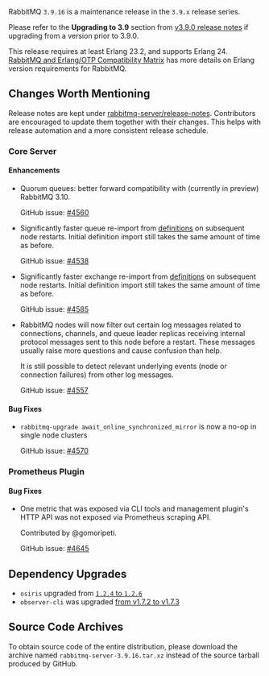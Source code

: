 RabbitMQ `3.9.16` is a maintenance release in the `3.9.x` release series.

Please refer to the **Upgrading to 3.9** section from [v3.9.0 release notes](https://github.com/rabbitmq/rabbitmq-server/releases/tag/v3.9.0) if upgrading from a version prior to 3.9.0.

This release requires at least Erlang 23.2, and supports Erlang 24. [RabbitMQ and Erlang/OTP Compatibility Matrix](https://www.rabbitmq.com/which-erlang.html) has more details on Erlang version requirements for RabbitMQ.


## Changes Worth Mentioning

Release notes are kept under [rabbitmq-server/release-notes](https://github.com/rabbitmq/rabbitmq-server/tree/v3.9.x/release-notes).
Contributors are encouraged to update them together with their changes. This helps with release automation and a more consistent release schedule.

### Core Server

#### Enhancements

 * Quorum queues: better forward compatibility with (currently in preview) RabbitMQ 3.10.

   GitHub issue: [#4560](https://github.com/rabbitmq/rabbitmq-server/pull/4560)

 * Significantly faster queue re-import from [definitions](https://rabbitmq.com/definitions.html)
   on subsequent node restarts. Initial definition import still takes
   the same amount of time as before.

   GitHub issue: [#4538](https://github.com/rabbitmq/rabbitmq-server/pull/4538)

 * Significantly faster exchange re-import from [definitions](https://rabbitmq.com/definitions.html)
   on subsequent node restarts. Initial definition import still takes
   the same amount of time as before.

   GitHub issue: [#4585](https://github.com/rabbitmq/rabbitmq-server/pull/4585)

 * RabbitMQ nodes will now filter out certain log messages related to
   connections, channels, and queue leader replicas receiving internal protocol messages
   sent to this node before a restart. These messages usually raise more questions
   and cause confusion than help.

   It is still possible to detect relevant underlying events (node or connection failures)
   from other log messages.

   GitHub issue: [#4557](https://github.com/rabbitmq/rabbitmq-server/issues/4557)

#### Bug Fixes

 * `rabbitmq-upgrade await_online_synchronized_mirror` is now a no-op in single node
   clusters

   GitHub issue: [#4570](https://github.com/rabbitmq/rabbitmq-server/pull/4570)


### Prometheus Plugin

#### Bug Fixes

 * One metric that was exposed via CLI tools and management plugin's HTTP API
   was not exposed via Prometheus scraping API.

   Contributed by @gomoripeti.

   GitHub issue: [#4645](https://github.com/rabbitmq/rabbitmq-server/pull/4645)


## Dependency Upgrades

 * `osiris` upgraded from [`1.2.4` to `1.2.6`](https://github.com/rabbitmq/osiris/compare/v1.2.4...v1.2.6)
 * `observer-cli` was upgraded [from v1.7.2 to v1.7.3](https://github.com/zhongwencool/observer_cli/compare/1.7.2...1.7.3)


## Source Code Archives

To obtain source code of the entire distribution, please download the archive named `rabbitmq-server-3.9.16.tar.xz`
instead of the source tarball produced by GitHub.
